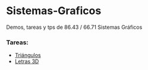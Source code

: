# Sistemas-Graficos
Demos, tareas y tps de 86.43 / 66.71 Sistemas Gráficos


### Tareas:
* [Triángulos](https:///mauriciobuzzone.github.io/Sistemas-Graficos/triangulos/02-VBOs.html)
* [Letras 3D](https:///mauriciobuzzone.github.io/Sistemas-Graficos/letras3D/index.html)
